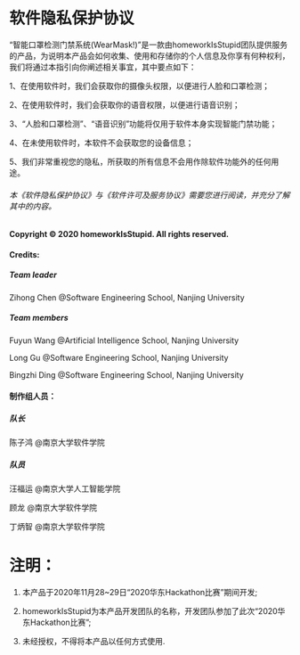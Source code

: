 # 软件隐私保护协议

“智能口罩检测门禁系统(WearMask!)”是一款由homeworkIsStupid团队提供服务的产品，为说明本产品会如何收集、使用和存储你的个人信息及你享有何种权利，我们将通过本指引向你阐述相关事宜，其中要点如下：

1、在使用软件时，我们会获取你的摄像头权限，以便进行人脸和口罩检测；

2、在使用软件时，我们会获取你的语音权限，以便进行语音识别；

3、“人脸和口罩检测”、“语音识别”功能将仅用于软件本身实现智能门禁功能；

4、在未使用软件时，本软件不会获取您的设备信息；

5、我们非常重视您的隐私，所获取的所有信息不会用作除软件功能外的任何用途。

###### 本《软件隐私保护协议》与《软件许可及服务协议》需要您进行阅读，并充分了解其中的内容。

#### Copyright © 2020 homeworkIsStupid. All rights reserved.

#### Credits: 

##### Team leader

Zihong Chen @Software Engineering School, Nanjing University

##### Team members

Fuyun Wang @Artificial Intelligence School, Nanjing University

Long Gu @Software Engineering School, Nanjing University

Bingzhi Ding @Software Engineering School, Nanjing University

#### 制作组人员：

##### 队长

陈子鸿 @南京大学软件学院

##### 队员

汪福运 @南京大学人工智能学院

顾龙 @南京大学软件学院

丁炳智 @南京大学软件学院

# 注明：

1) 本产品于2020年11月28~29日“2020华东Hackathon比赛”期间开发;

2) homeworkIsStupid为本产品开发团队的名称，开发团队参加了此次“2020华东Hackathon比赛”;

3) 未经授权，不得将本产品以任何方式使用.